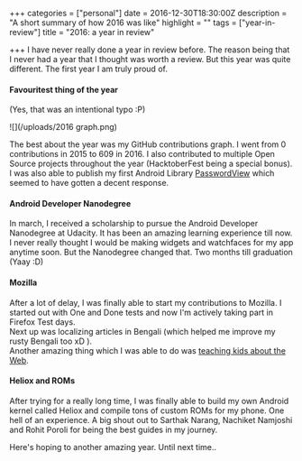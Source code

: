 +++
categories = ["personal"]
date = 2016-12-30T18:30:00Z
description = "A short summary of how 2016 was like"
highlight = ""
tags = ["year-in-review"]
title = "2016: a year in review"

+++
I have never really done a year in review before. The reason being that I never had a year that I thought was worth a review. But this year was quite different. The first year I am truly proud of.

#### Favouritest thing of the year

(Yes, that was an intentional typo :P)

![](/uploads/2016 graph.png)

The best about the year was my GitHub contributions graph. I went from 0 contributions in 2015 to 609 in 2016. I also contributed to multiple Open Source projects throughout the year (HacktoberFest being a special bonus).   
 I was also able to publish my first Android Library [PasswordView](https://github.com/SubhrajyotiSen/PasswordView) which seemed to have gotten a decent response.

#### Android Developer Nanodegree

In march, I received a scholarship to pursue the Android Developer Nanodegree at Udacity. It has been an amazing learning experience till now. I never really thought I would be making widgets and watchfaces for my app anytime soon. But the Nanodegree changed that. Two months till graduation (Yaay :D)

#### Mozilla

After a lot of delay, I was finally able to start my contributions to Mozilla. I started out with One and Done tests and now I'm actively taking part in Firefox Test days.   
 Next up was localizing articles in Bengali (which helped me improve my rusty Bengali too xD ).   
Another amazing thing which I was able to do was [teaching kids about the Web](https://subhrajyotisen.wordpress.com/2016/07/29/maker-part-16-day-1/).

#### Heliox and ROMs

After trying for a really long time, I was finally able to build my own Android kernel called Heliox and compile tons of custom ROMs for my phone. One hell of an experience. A big shout out to Sarthak Narang, Nachiket Namjoshi and Rohit Poroli for being the best guides in my journey.

Here's hoping to another amazing year. Until next time..